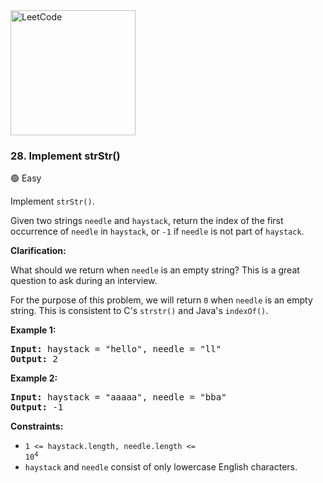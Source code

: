 <a href="https://leetcode.com/problems/implement-strstr/">
    <img src="/leetcode-logo.png" style="width:200px" alt="LeetCode"/>
</a>

### 28. Implement strStr()

:green_circle: Easy

Implement `strStr()`.

Given two strings `needle` and `haystack`, return the index of the first 
occurrence of `needle` in `haystack`, or `-1` if `needle` is not part 
of `haystack`.


__Clarification:__

What should we return when `needle` is an empty string? 
This is a great question to ask during an interview.

For the purpose of this problem, we will return `0` when `needle` 
is an empty string. This is consistent to C's `strstr()` and Java's `indexOf()`.


__Example 1:__
<pre>
<b>Input:</b> haystack = "hello", needle = "ll"
<b>Output:</b> 2
</pre>

__Example 2:__
<pre>
<b>Input:</b> haystack = "aaaaa", needle = "bba"
<b>Output:</b> -1
</pre>


__Constraints:__

* <code>1 <= haystack.length, needle.length <= 10<sup>4</sup></code>
* `haystack` and `needle` consist of only lowercase English characters.
